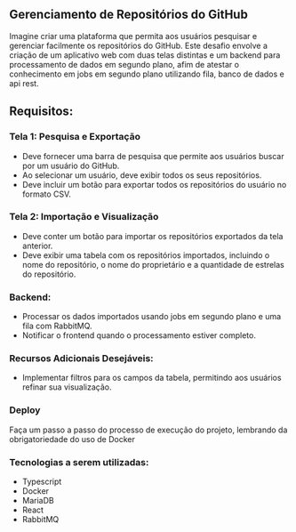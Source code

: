 ## Gerenciamento de Repositórios do GitHub

Imagine criar uma plataforma que permita aos usuários pesquisar e gerenciar facilmente os repositórios do GitHub. Este desafio envolve a criação de um aplicativo web com duas telas distintas e um backend para processamento de dados em segundo plano, afim de atestar o conhecimento em jobs em segundo plano utilizando fila, banco de dados e api rest.

## Requisitos:

### Tela 1: Pesquisa e Exportação

- Deve fornecer uma barra de pesquisa que permite aos usuários buscar por um usuário do GitHub.
- Ao selecionar um usuário, deve exibir todos os seus repositórios.
- Deve incluir um botão para exportar todos os repositórios do usuário no formato CSV.

### Tela 2: Importação e Visualização

- Deve conter um botão para importar os repositórios exportados da tela anterior.
- Deve exibir uma tabela com os repositórios importados, incluindo o nome do repositório, o nome do proprietário e a quantidade de estrelas do repositório.

### Backend:

- Processar os dados importados usando jobs em segundo plano e uma fila com RabbitMQ.
- Notificar o frontend quando o processamento estiver completo.

### Recursos Adicionais Desejáveis:

- Implementar filtros para os campos da tabela, permitindo aos usuários refinar sua visualização.

### Deploy

Faça um passo a passo do processo de execução do projeto, lembrando da obrigatoriedade do uso de Docker

### Tecnologias a serem utilizadas:

- Typescript
- Docker
- MariaDB
- React
- RabbitMQ